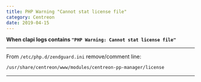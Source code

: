 ```yaml
---
title: PHP Warning "Cannot stat license file"
category: Centreon
date: 2019-04-15
---
```


**When clapi logs contains `"PHP Warning: Cannot stat license file"`**

-----

From `/etc/php.d/zendguard.ini` remove/comment line:
```bash
/usr/share/centreon/www/modules/centreon-pp-manager/license
```

-----